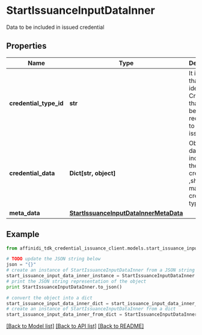# StartIssuanceInputDataInner

Data to be included in issued credential

## Properties

| Name                   | Type                                                                              | Description                                                                              | Notes      |
| ---------------------- | --------------------------------------------------------------------------------- | ---------------------------------------------------------------------------------------- | ---------- |
| **credential_type_id** | **str**                                                                           | It is a String that identifies a Credential that is being requested to be issued.        |
| **credential_data**    | **Dict[str, object]**                                                             | Object of data to be included in the issued credential ,should match the credential type |
| **meta_data**          | [**StartIssuanceInputDataInnerMetaData**](StartIssuanceInputDataInnerMetaData.md) |                                                                                          | [optional] |

## Example

```python
from affinidi_tdk_credential_issuance_client.models.start_issuance_input_data_inner import StartIssuanceInputDataInner

# TODO update the JSON string below
json = "{}"
# create an instance of StartIssuanceInputDataInner from a JSON string
start_issuance_input_data_inner_instance = StartIssuanceInputDataInner.from_json(json)
# print the JSON string representation of the object
print StartIssuanceInputDataInner.to_json()

# convert the object into a dict
start_issuance_input_data_inner_dict = start_issuance_input_data_inner_instance.to_dict()
# create an instance of StartIssuanceInputDataInner from a dict
start_issuance_input_data_inner_from_dict = StartIssuanceInputDataInner.from_dict(start_issuance_input_data_inner_dict)
```

[[Back to Model list]](../README.md#documentation-for-models) [[Back to API list]](../README.md#documentation-for-api-endpoints) [[Back to README]](../README.md)
